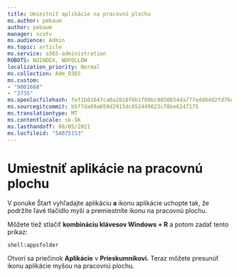 ```yaml
---
title: Umiestniť aplikácie na pracovnú plochu
ms.author: pebaum
author: pebaum
manager: scotv
ms.audience: Admin
ms.topic: article
ms.service: o365-administration
ROBOTS: NOINDEX, NOFOLLOW
localization_priority: Normal
ms.collection: Adm_O365
ms.custom:
- "9001668"
- "3735"
ms.openlocfilehash: fef1b01647ca0a2828f6b1f09bc9850b54da777edd04d2fd76e6c79579fbefcc
ms.sourcegitcommit: b5f7da89a650d2915dc652449623c78be6247175
ms.translationtype: MT
ms.contentlocale: sk-SK
ms.lasthandoff: 08/05/2021
ms.locfileid: "54075153"
---
```

# <a name="put-apps-on-the-desktop"></a>Umiestniť aplikácie na pracovnú plochu

V ponuke Štart vyhľadajte aplikáciu **a** ikonu aplikácie uchopte tak, že podržíte ľavé tlačidlo myši a premiestníte ikonu na pracovnú plochu.

Môžete tiež stlačiť **kombináciu klávesov Windows + R** a potom zadať tento príkaz:

`shell:appsfolder`

Otvorí sa priečinok **Aplikácie** v **Prieskumníkovi.** Teraz môžete presunúť ikonu aplikácie myšou na pracovnú plochu.
